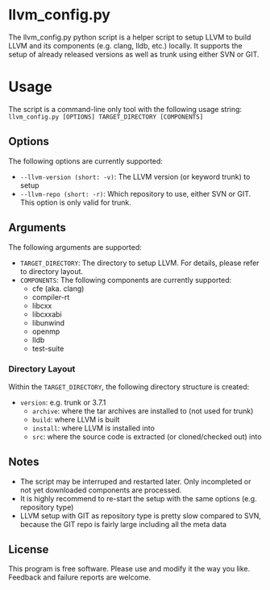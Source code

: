 # llvm_config.py
The llvm_config.py python script is a helper script to setup LLVM to build LLVM and its components (e.g. clang, lldb, etc.) locally. It supports the setup of already released versions as well as trunk using either SVN or GIT. 

# Usage
The script is a command-line only tool with the following usage string:
```llvm_config.py [OPTIONS] TARGET_DIRECTORY [COMPONENTS]```

## Options
The following options are currently supported:
* `--llvm-version (short: -v)`: The LLVM version (or keyword trunk) to setup
* `--llvm-repo (short: -r)`: Which repository to use, either SVN or GIT. This option is only valid for trunk. 

## Arguments
The following arguments are supported:
* `TARGET_DIRECTORY`: The directory to setup LLVM. For details, please refer to directory layout.
* `COMPONENTS`: The following components are currently supported:
  * cfe (aka. clang)
  * compiler-rt
  * libcxx
  * libcxxabi
  * libunwind
  * openmp
  * lldb
  * test-suite

### Directory Layout
Within the `TARGET_DIRECTORY`, the following directory structure is created:
  * `version`: e.g. trunk or 3.7.1
    * `archive`: where the tar archives are installed to (not used for trunk)
    * `build`: where LLVM is built
    * `install`: where LLVM is installed into
    * `src`: where the source code is extracted (or cloned/checked out) into

## Notes
 * The script may be interruped and restarted later. Only incompleted or not yet downloaded components are processed.
 * It is highly recommend to re-start the setup with the same options (e.g. repository type)
 * LLVM setup with GIT as repository type is pretty slow compared to SVN, because the GIT repo is fairly large including all the meta data

## License

This program is free software. Please use and modify it the way you like. Feedback and failure reports are welcome.
